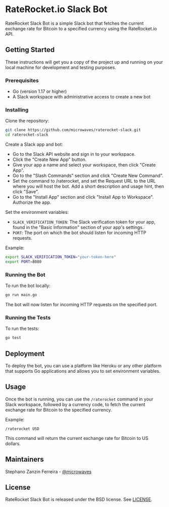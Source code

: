 # RateRocket.io Slack Bot

RateRocket Slack Bot is a simple Slack bot that fetches the current exchange rate for Bitcoin to a specified currency using the RateRocket.io API.

## Getting Started

These instructions will get you a copy of the project up and running on your local machine for development and testing purposes.

### Prerequisites

- Go (version 1.17 or higher)
- A Slack workspace with administrative access to create a new bot

### Installing

Clone the repository:

```bash
git clone https://github.com/microwaves/raterocket-slack.git
cd raterocket-slack
```

Create a Slack app and bot:

- Go to the Slack API website and sign in to your workspace.
- Click the "Create New App" button.
- Give your app a name and select your workspace, then click "Create App".
- Go to the "Slash Commands" section and click "Create New Command".
- Set the command to /raterocket, and set the Request URL to the URL where you will host the bot. Add a short description and usage hint, then click "Save".
- Go to the "Install App" section and click "Install App to Workspace". Authorize the app.

Set the environment variables:

- `SLACK_VERIFICATION_TOKEN`: The Slack verification token for your app, found in the "Basic Information" section of your app's settings.
- `PORT`: The port on which the bot should listen for incoming HTTP requests.

Example:

```bash
export SLACK_VERIFICATION_TOKEN="your-token-here"
export PORT=8080
```

### Running the Bot

To run the bot locally:

```bash
go run main.go
```

The bot will now listen for incoming HTTP requests on the specified port.

### Running the Tests

To run the tests:

```bash
go test
```

## Deployment

To deploy the bot, you can use a platform like Heroku or any other platform that supports Go applications and allows you to set environment variables.

## Usage

Once the bot is running, you can use the `/raterocket` command in your Slack workspace, followed by a currency code, to fetch the current exchange rate for Bitcoin to the specified currency.

Example:

```
/raterocket USD
```

This command will return the current exchange rate for Bitcoin to US dollars.

## Maintainers

Stephano Zanzin Ferreira - [@microwaves](https://github.com/microwaves)

## License

RateRocket Slack Bot is released under the BSD license. See [LICENSE](https://github.com/microwaves/MarketHistorian/blob/main/LICENSE).
